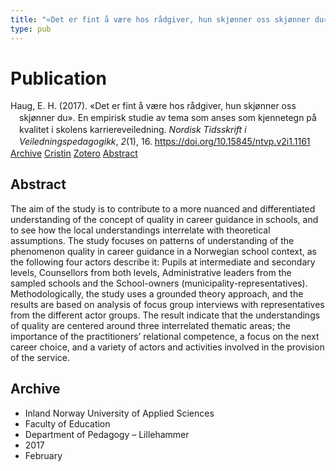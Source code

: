```yaml
---
title: "«Det er fint å være hos rådgiver, hun skjønner oss skjønner du». En empirisk studie av tema som anses som kjennetegn på kvalitet i skolens karriereveiledning"
type: pub
---
```

<h1>Publication</h1>
<article id="csl-bib-container-9HD5QJRA" class="csl-bib-container">
  <div class="csl-bib-body" style="line-height: 1.35; padding-left: 1em; text-indent:-1em;">
  <div class="csl-entry">Haug, E. H. (2017). &#xAB;Det er fint &#xE5; v&#xE6;re hos r&#xE5;dgiver, hun skj&#xF8;nner oss skj&#xF8;nner du&#xBB;. En empirisk studie av tema som anses som kjennetegn p&#xE5; kvalitet i skolens karriereveiledning. <i>Nordisk Tidsskrift i Veiledningspedagogikk</i>, <i>2</i>(1), 16. <a href="https://doi.org/10.15845/ntvp.v2i1.1161">https://doi.org/10.15845/ntvp.v2i1.1161</a></div>
</div>
  <div class="csl-bib-buttons">
    <a href="#taxonomy-article-9HD5QJRA" class="csl-bib-button">Archive</a>
    <a href="https://app.cristin.no/results/show.jsf?id=1452665" alt="Cristin URL" class="csl-bib-button">Cristin</a>
    <a href="http://zotero.org/groups/5022929/items/9HD5QJRA" alt="Zotero URL" class="csl-bib-button">Zotero</a>
    <a href="#abstract-article-9HD5QJRA" class="csl-bib-button">Abstract</a>
  </div>
  <div id="csl-bib-meta-container-9HD5QJRA"></div>
</article>
<div id="csl-bib-meta-9HD5QJRA" class="csl-bib-meta">
  <article id="abstract-article-9HD5QJRA" class="abstract-article">
    <h1>Abstract</h1>
    The aim of the study is to contribute to a more nuanced and differentiated understanding of the concept of quality in career guidance in schools, and to see how the local understandings interrelate with theoretical assumptions. The study focuses on patterns of understanding of the phenomenon quality in career guidance in a Norwegian school context, as the following four actors describe it: Pupils at intermediate and secondary levels, Counsellors from both levels, Administrative leaders from the sampled schools and the School-owners (municipality-representatives). Methodologically, the study uses a grounded theory approach, and the results are based on analysis of focus group interviews with representatives from the different actor groups. The result indicate that the understandings of quality are centered around three interrelated thematic areas; the importance of the practitioners’ relational competence, a focus on the next career choice, and a variety of actors and activities involved in the provision of the service.
  </article>
  <article id="taxonomy-article-9HD5QJRA" class="taxonomy-article">
    <h1>Archive</h1>
    <ul>
      <li>Inland Norway University of Applied Sciences</li>
      <li>Faculty of Education</li>
      <li>Department of Pedagogy – Lillehammer</li>
      <li>2017</li>
      <li>February</li>
    </ul>
  </article>
</div>

